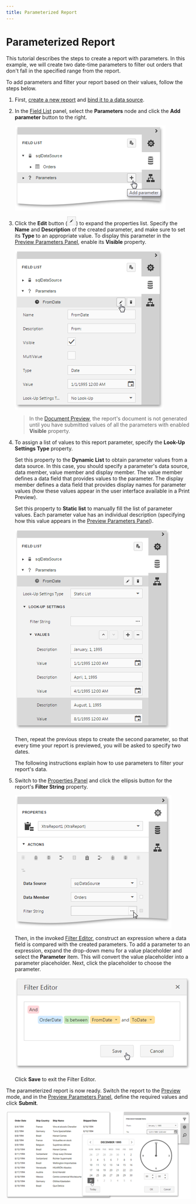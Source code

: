 ```yaml
---
title: Parameterized Report
---
```

# Parameterized Report
This tutorial describes the steps to create a report with parameters. In this example, we will create two date-time parameters to filter out orders that don't fall in the specified range from the report.

To add parameters and filter your report based on their values, follow the steps below.
1. First, [create a new report](../creating-reports/basic-operations/create-a-new-report.md) and [bind it to a data source](../creating-reports/providing-data/bind-a-report-to-data.md).
2. In the [Field List](../interface-elements/field-list.md) panel, select the **Parameters** node and click the **Add parameter** button to the right.
	
	![eud-parameterized-report-0](../../../images/img119088.png)
3. Click the **Edit** button (![web-report-designer-edit-query](../../../images/img118475.png)) to expand the properties list. Specify the **Name** and **Description** of the created parameter, and make sure to set its **Type** to an appropriate value. To display this parameter in the [Preview Parameters Panel](../document-preview/preview-parameters-panel.md), enable its **Visible** property.
	
	![eud-parameterized-report-1](../../../images/img119089.png)
	
	> In the [Document Preview](../document-preview.md), the report's document is not generated until you have submitted values of all the parameters with enabled **Visible** property.
4. To assign a list of values to this report parameter, specify the **Look-Up Settings Type** property.
	
	Set this property to the **Dynamic List** to obtain parameter values from a data source. In this case, you should specify a parameter's data source, data member, value member and display member. The value member defines a data field that provides values to the parameter. The display member defines a data field that provides display names for parameter values (how these values appear in the user interface available in a Print Preview).
	
	Set this property to **Static list** to manually fill the list of parameter values. Each parameter value has an individual description (specifying how this value appears in the [Preview Parameters Panel](../document-preview/preview-parameters-panel.md)).
	
	![eud-parameterized-report-2](../../../images/img119090.png)
	
	Then, repeat the previous steps to create the second parameter, so that every time your report is previewed, you will be asked to specify two dates.
	
	The following instructions explain how to use parameters to filter your report's data.
5. Switch to the [Properties Panel](../interface-elements/properties-panel.md) and click the ellipsis button for the report's **Filter String** property.
	
	![eud-parameterized-report-3](../../../images/img119091.png)
	
	Then, in the invoked [Filter Editor](../interface-elements/filter-editor.md), construct an expression where a data field is compared with the created parameters. To add a parameter to an expression, expand the drop-down menu for a value placeholder and select the **Parameter** item. This will convert the value placeholder into a parameter placeholder. Next, click the placeholder to choose the parameter.
	
	![eud-parameterized-report-4](../../../images/img119092.png)
	
	Click **Save** to exit the Filter Editor.

The parameterized report is now ready. Switch the report to the [Preview](../document-preview.md) mode, and in the [Preview Parameters Panel](../document-preview/preview-parameters-panel.md), define the required values and click **Submit**.

![eud-parameterized-report-5](../../../images/img119093.png)